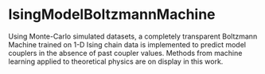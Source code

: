 # IsingModelBoltzmannMachine
Using Monte-Carlo simulated datasets, a completely transparent Boltzmann Machine trained on 1-D Ising chain data is implemented to predict model couplers in the absence of past coupler values. Methods from machine learning applied to theoretical physics are on display in this work.
